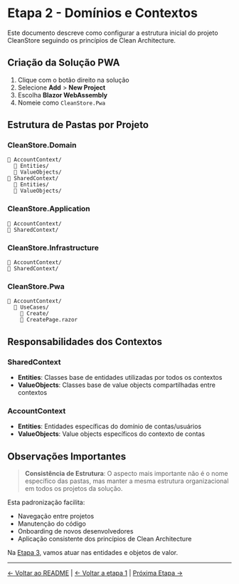 # Etapa 2 - Domínios e Contextos

Este documento descreve como configurar a estrutura inicial do projeto CleanStore seguindo os princípios de Clean Architecture.

## Criação da Solução PWA

1. Clique com o botão direito na solução
2. Selecione **Add** > **New Project**
3. Escolha **Blazor WebAssembly**
4. Nomeie como `CleanStore.Pwa`

## Estrutura de Pastas por Projeto

### CleanStore.Domain

```
📁 AccountContext/
  📁 Entities/
  📁 ValueObjects/
📁 SharedContext/
  📁 Entities/
  📁 ValueObjects/
```

### CleanStore.Application

```
📁 AccountContext/
📁 SharedContext/
```

### CleanStore.Infrastructure

```
📁 AccountContext/
📁 SharedContext/
```

### CleanStore.Pwa

```
📁 AccountContext/
  📁 UseCases/
    📁 Create/
    📄 CreatePage.razor
```

## Responsabilidades dos Contextos

### SharedContext
- **Entities**: Classes base de entidades utilizadas por todos os contextos
- **ValueObjects**: Classes base de value objects compartilhadas entre contextos

### AccountContext
- **Entities**: Entidades específicas do domínio de contas/usuários
- **ValueObjects**: Value objects específicos do contexto de contas

## Observações Importantes

> **Consistência de Estrutura**: O aspecto mais importante não é o nome específico das pastas, mas manter a mesma estrutura organizacional em todos os projetos da solução.

Esta padronização facilita:
- Navegação entre projetos
- Manutenção do código
- Onboarding de novos desenvolvedores
- Aplicação consistente dos princípios de Clean Architecture

Na [Etapa 3](etapa-03.md), vamos atuar nas entidades e objetos de valor.

---

[← Voltar ao README](../README.md) | [← Voltar a etapa 1](etapa-01-estrutura-basica.md) | [Próxima Etapa →](etapa-03.md)